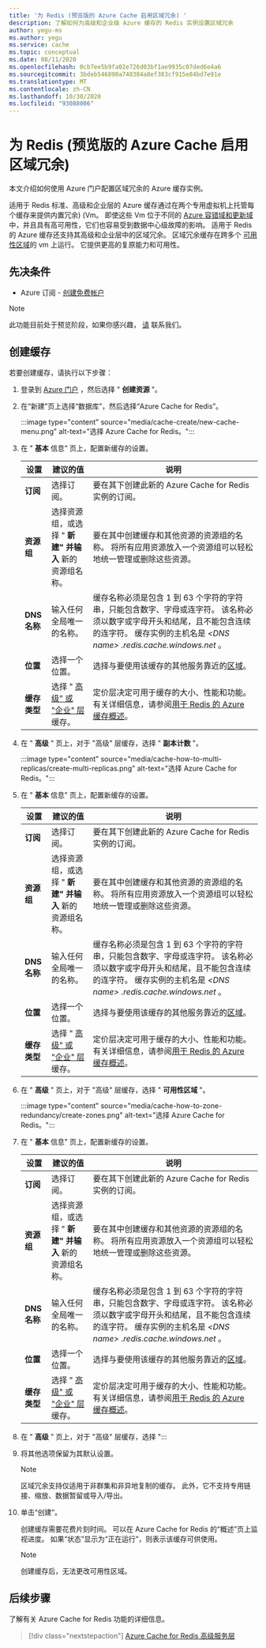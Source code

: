 ```yaml
---
title: '为 Redis (预览版的 Azure Cache 启用区域冗余) '
description: 了解如何为高级和企业级 Azure 缓存的 Redis 实例设置区域冗余
author: yegu-ms
ms.author: yegu
ms.service: cache
ms.topic: conceptual
ms.date: 08/11/2020
ms.openlocfilehash: 0cb7ee5b9fa02e726d03bf1ae9935c07ded6e4a6
ms.sourcegitcommit: 3bdeb546890a740384a8ef383cf915e84bd7e91e
ms.translationtype: MT
ms.contentlocale: zh-CN
ms.lasthandoff: 10/30/2020
ms.locfileid: "93088006"
---
```

# <a name="enable-zone-redundancy-for-azure-cache-for-redis-preview"></a>为 Redis (预览版的 Azure Cache 启用区域冗余) 
本文介绍如何使用 Azure 门户配置区域冗余的 Azure 缓存实例。

适用于 Redis 标准、高级和企业层的 Azure 缓存通过在两个专用虚拟机上托管每个缓存来提供内置冗余)  (Vm。 即使这些 Vm 位于不同的 [Azure 容错域和更新域](../virtual-machines/manage-availability.md) 中，并且具有高可用性，它们也容易受到数据中心级故障的影响。 适用于 Redis 的 Azure 缓存还支持其高级和企业层中的区域冗余。 区域冗余缓存在跨多个 [可用性区域](../virtual-machines/manage-availability.md#use-availability-zones-to-protect-from-datacenter-level-failures)的 vm 上运行。 它提供更高的复原能力和可用性。

## <a name="prerequisites"></a>先决条件
* Azure 订阅 - [创建免费帐户](https://azure.microsoft.com/free/)

> [!NOTE]
> 此功能目前处于预览阶段，如果你感兴趣， [请](mailto:azurecache@microsoft.com) 联系我们。
>

## <a name="create-a-cache"></a>创建缓存
若要创建缓存，请执行以下步骤：

1. 登录到 [Azure 门户](https://portal.azure.com) ，然后选择 " **创建资源** "。
  
1. 在“新建”页上选择“数据库”，然后选择“Azure Cache for Redis”。

    :::image type="content" source="media/cache-create/new-cache-menu.png" alt-text="选择 Azure Cache for Redis。&quot;:::
   
1. 在 &quot; **基本** 信息&quot; 页上，配置新缓存的设置。
   
    | 设置      | 建议的值  | 说明 |
    | ------------ |  ------- | -------------------------------------------------- |
    | **订阅** | 选择订阅。 | 要在其下创建此新的 Azure Cache for Redis 实例的订阅。 | 
    | **资源组** | 选择资源组，或选择 &quot; **新建&quot; 并输入** 新的资源组名称。 | 要在其中创建缓存和其他资源的资源组的名称。 将所有应用资源放入一个资源组可以轻松地统一管理或删除这些资源。 | 
    | **DNS 名称** | 输入任何全局唯一的名称。 | 缓存名称必须是包含 1 到 63 个字符的字符串，只能包含数字、字母或连字符。 该名称必须以数字或字母开头和结尾，且不能包含连续的连字符。 缓存实例的主机名是 *\<DNS name> .redis.cache.windows.net* 。 | 
    | **位置** | 选择一个位置。 | 选择与要使用该缓存的其他服务靠近的[区域](https://azure.microsoft.com/regions/)。 |
    | **缓存类型** | 选择 &quot; [高级&quot; 或 &quot;企业&quot; 层](https://azure.microsoft.com/pricing/details/cache/) 缓存。 |  定价层决定可用于缓存的大小、性能和功能。 有关详细信息，请参阅[用于 Redis 的 Azure 缓存概述](cache-overview.md)。 |
   
1. 在 &quot; **高级** &quot; 页上，对于 &quot;高级&quot; 层缓存，选择 " **副本计数** "。
   
    :::image type="content" source="media/cache-how-to-multi-replicas/create-multi-replicas.png" alt-text="选择 Azure Cache for Redis。&quot;:::
   
1. 在 &quot; **基本** 信息&quot; 页上，配置新缓存的设置。
   
    | 设置      | 建议的值  | 说明 |
    | ------------ |  ------- | -------------------------------------------------- |
    | **订阅** | 选择订阅。 | 要在其下创建此新的 Azure Cache for Redis 实例的订阅。 | 
    | **资源组** | 选择资源组，或选择 &quot; **新建&quot; 并输入** 新的资源组名称。 | 要在其中创建缓存和其他资源的资源组的名称。 将所有应用资源放入一个资源组可以轻松地统一管理或删除这些资源。 | 
    | **DNS 名称** | 输入任何全局唯一的名称。 | 缓存名称必须是包含 1 到 63 个字符的字符串，只能包含数字、字母或连字符。 该名称必须以数字或字母开头和结尾，且不能包含连续的连字符。 缓存实例的主机名是 *\<DNS name> .redis.cache.windows.net* 。 | 
    | **位置** | 选择一个位置。 | 选择与要使用该缓存的其他服务靠近的[区域](https://azure.microsoft.com/regions/)。 |
    | **缓存类型** | 选择 &quot; [高级&quot; 或 &quot;企业&quot; 层](https://azure.microsoft.com/pricing/details/cache/) 缓存。 |  定价层决定可用于缓存的大小、性能和功能。 有关详细信息，请参阅[用于 Redis 的 Azure 缓存概述](cache-overview.md)。 |
   
1. 在 &quot; **高级** &quot; 页上，对于 &quot;高级&quot; 层缓存，选择 " **可用性区域** "。 
   
    :::image type="content" source="media/cache-how-to-zone-redundancy/create-zones.png" alt-text="选择 Azure Cache for Redis。&quot;:::
   
1. 在 &quot; **基本** 信息&quot; 页上，配置新缓存的设置。
   
    | 设置      | 建议的值  | 说明 |
    | ------------ |  ------- | -------------------------------------------------- |
    | **订阅** | 选择订阅。 | 要在其下创建此新的 Azure Cache for Redis 实例的订阅。 | 
    | **资源组** | 选择资源组，或选择 &quot; **新建&quot; 并输入** 新的资源组名称。 | 要在其中创建缓存和其他资源的资源组的名称。 将所有应用资源放入一个资源组可以轻松地统一管理或删除这些资源。 | 
    | **DNS 名称** | 输入任何全局唯一的名称。 | 缓存名称必须是包含 1 到 63 个字符的字符串，只能包含数字、字母或连字符。 该名称必须以数字或字母开头和结尾，且不能包含连续的连字符。 缓存实例的主机名是 *\<DNS name> .redis.cache.windows.net* 。 | 
    | **位置** | 选择一个位置。 | 选择与要使用该缓存的其他服务靠近的[区域](https://azure.microsoft.com/regions/)。 |
    | **缓存类型** | 选择 &quot; [高级&quot; 或 &quot;企业&quot; 层](https://azure.microsoft.com/pricing/details/cache/) 缓存。 |  定价层决定可用于缓存的大小、性能和功能。 有关详细信息，请参阅[用于 Redis 的 Azure 缓存概述](cache-overview.md)。 |
   
1. 在 &quot; **高级** &quot; 页上，对于 &quot;高级&quot; 层缓存，选择 ":::

1. 将其他选项保留为其默认设置。 

    > [!NOTE]
    > 区域冗余支持仅适用于非群集和非异地复制的缓存。 此外，它不支持专用链接、缩放、数据暂留或导入/导出。
    >

1. 单击“创建”。  
   
    创建缓存需要花费片刻时间。 可以在 Azure Cache for Redis 的“概述”页上监视进度。  如果“状态”显示为“正在运行”，则表示该缓存可供使用。 
   
    > [!NOTE]
    > 创建缓存后，无法更改可用性区域。
    >

## <a name="next-steps"></a>后续步骤
了解有关 Azure Cache for Redis 功能的详细信息。

> [!div class="nextstepaction"]
> [Azure Cache for Redis 高级服务层](cache-overview.md#service-tiers)